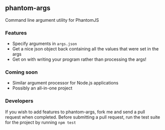 phantom-args
-----------

Command line argument utility for PhantomJS
### Features
* Specify arguments in `args.json`
* Get a nice json object back containing all the values that were set in the args
* Get on with writing your program rather than processing the args!

### Coming soon
* Similar argument processor for Node.js applications
* Possibly an all-in-one project

### Developers
If you wish to add features to phantom-args, fork me and send a pull request when completed. Before submitting a pull request, run the test suite for the project by running `npm test`

